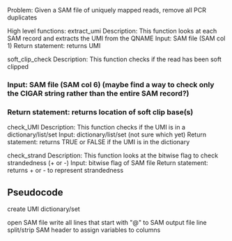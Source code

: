 Problem: 
Given a SAM file of uniquely mapped reads, remove all PCR duplicates

High level functions:
extract_umi
Description: This function looks at each SAM record and extracts the UMI from the QNAME
Input: SAM file (SAM col 1)
Return statement: returns UMI

soft_clip_check
Description: This function checks if the read has been soft clipped
### Input: SAM file (SAM col 6) (maybe find a way to check only the CIGAR string rather than the entire SAM record?)
### Return statement: returns location of soft clip base(s)

check_UMI
Description: This function checks if the UMI is in a dictionary/list/set
Input: dictionary/list/set (not sure which yet)
Return statement: returns TRUE or FALSE if the UMI is in the dictionary

check_strand
Description: This function looks at the bitwise flag to check strandedness (+ or -)
Input: bitwise flag of SAM file
Return statement: returns + or - to represent strandedness

## Pseudocode

create UMI dictionary/set

open SAM file
  write all lines that start with "@" to SAM output file
  line split/strip SAM header to assign variables to columns
  
